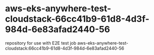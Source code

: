# aws-eks-anywhere-test-cloudstack-66cc41b9-61d8-4d3f-984d-6e83afad2440-56
repository for use with E2E test job aws-eks-anywhere-test-cloudstack:66cc41b9-61d8-4d3f-984d-6e83afad2440-56
